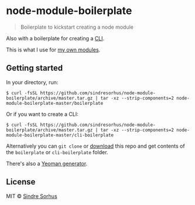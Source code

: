 # node-module-boilerplate

> Boilerplate to kickstart creating a node module

Also with a boilerplate for creating a [CLI](http://en.wikipedia.org/wiki/Command-line_interface).

This is what I use for [my own modules](https://www.npmjs.com/~sindresorhus).


## Getting started

In your directory, run:

```
$ curl -fsSL https://github.com/sindresorhus/node-module-boilerplate/archive/master.tar.gz | tar -xz --strip-components=2 node-module-boilerplate-master/boilerplate
```

Or if you want to create a CLI:

```
$ curl -fsSL https://github.com/sindresorhus/node-module-boilerplate/archive/master.tar.gz | tar -xz --strip-components=2 node-module-boilerplate-master/cli-boilerplate
```

Alternatively you can `git clone` or [download](https://github.com/sindresorhus/node-module-boilerplate/archive/master.zip) this repo and get contents of the `boilerplate` or `cli-boilerplate` folder.

There's also a [Yeoman generator](https://github.com/sindresorhus/generator-nm).


## License

MIT © [Sindre Sorhus](https://sindresorhus.com)
